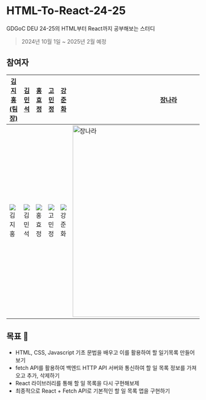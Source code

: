 # HTML-To-React-24-25
GDGoC DEU 24-25의 HTML부터 React까지 공부해보는 스터디

> 2024년 10월 1일 ~ 2025년 2월 예정

## 참여자

| [김지홍(팀장)](https://github.com/jihongeek)                                    | [김민석](https://github.com/minseok419)                                              | [홍효정](https://github.com/hyojeong0407)                                             | [고민정](https://github.com/kominjung04)                                         | [강준화](https://github.com/Junhwakang)                                            | [장나라](https://github.com/jangnavi)                                        | 
| ------------------------------------------------------------------------------- | -------------------------------------------------------------------------------- | ------------------------------------------------------------------------------- | -------------------------------------------------------------------------------- | ------------------------------------------------------------------------------- | ------------------------------------------------------------------------------- | 
| <img src="https://avatars.githubusercontent.com/u/34394165?v=4" alt="김지홍" /> | <img src="https://avatars.githubusercontent.com/u/165635338?v=4" alt="김민석" /> | <img src="https://avatars.githubusercontent.com/u/137891816?&v=4" alt="홍효정" /> | <img src="https://avatars.githubusercontent.com/u/144197755?s=96&v=4" alt="고민정" /> | <img src="https://avatars.githubusercontent.com/u/165790681?s=96&v=4" alt="강준화" /> | <img width="500px" src="https://upload.wikimedia.org/wikipedia/commons/thumb/d/d9/Icon-round-Question_mark.svg/2048px-Icon-round-Question_mark.svg.png" alt="장나라" /> |

## 목표 🏁

- HTML, CSS, Javascript 기초 문법을 배우고 이를 활용하여 할 일기목록 만들어보기
- fetch API를 활용하여 백엔드 HTTP API 서버와 통신하여 할 일 목록 정보를 가져오고 추가, 삭제하기
- React 라이브러리를 통해 할 일 목록을 다시 구현해보제
- 최종적으로 React + Fetch API로 기본적인 할 일 목록 앱을 구현하기